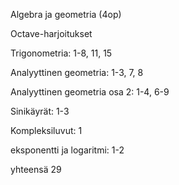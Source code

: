 Algebra ja geometria (4op)

Octave-harjoitukset

Trigonometria: 1-8, 11, 15

Analyyttinen geometria: 1-3, 7, 8

Analyyttinen geometria osa 2: 1-4, 6-9

Sinikäyrät: 1-3

Kompleksiluvut: 1

eksponentti ja logaritmi: 1-2

yhteensä 29
